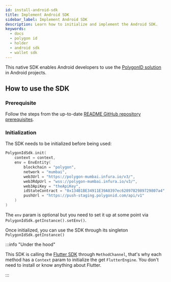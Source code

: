 ```yaml
---
id: install-android-sdk
title: Implement Android SDK
sidebar_label: Implement Android SDK
description: Learn how to initialize and implement the Android SDK.
keywords: 
  - docs
  - polygon id
  - holder
  - android sdk
  - wallet sdk
---
```


This native SDK enables Android developers to use the [PolygonID solution](https://polygon.technology/polygon-id) in Android projects.

## How to use the SDK
### Prerequisite
Follow the steps from the up-to-date [README GitHub repository prerequisites](https://github.com/0xPolygonID/polygonid-android-sdk#prerequisite).


### Initialization
The SDK needs to be initialized before being used:

```kotlin
PolygonIdSdk.init(
    context = context,
    env = EnvEntity(
        blockchain = "polygon",
        network = "mumbai",
        web3Url = "https://polygon-mumbai.infura.io/v3/",
        web3RdpUrl = "wss://polygon-mumbai.infura.io/v3/",
        web3ApiKey = "theApiKey",
        idStateContract = "0x134B1BE34911E39A8397ec6289782989729807a4",
        pushUrl = "https://push-staging.polygonid.com/api/v1"
    )
)
```

The `env` param is optional but you need to set it up at some point via `PolygonIdSdk.getInstance().setEnv()`.

Once initialized, you can use the SDK through its singleton `PolygonIdSdk.getInstance()`

:::info "Under the hood"

This SDK is calling the [<ins>Flutter SDK</ins>](https://github.com/0xPolygonID/polygonid-flutter-sdk) through `MethodChannel`, that's why each method has a `Context` param to initialize the get `FlutterEngine`.
You don't need to install or know anything about Flutter.

:::